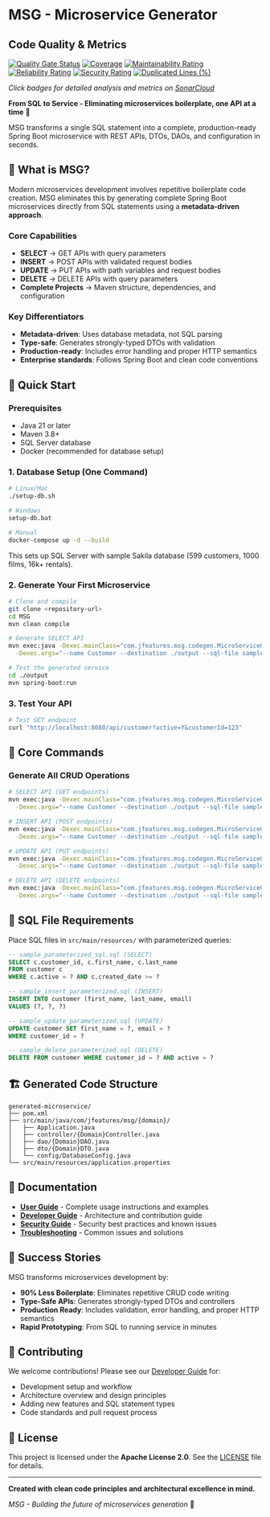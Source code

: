 # MSG - Microservice Generator

## Code Quality & Metrics

[![Quality Gate Status](https://sonarcloud.io/api/project_badges/measure?project=Vipin-Sharma_MSG&metric=alert_status)](https://sonarcloud.io/summary/new_code?id=Vipin-Sharma_MSG)
[![Coverage](https://sonarcloud.io/api/project_badges/measure?project=Vipin-Sharma_MSG&metric=coverage)](https://sonarcloud.io/component_measures/metric/coverage/list?id=Vipin-Sharma_MSG)
[![Maintainability Rating](https://sonarcloud.io/api/project_badges/measure?project=Vipin-Sharma_MSG&metric=sqale_rating)](https://sonarcloud.io/component_measures/metric/sqale_rating/list?id=Vipin-Sharma_MSG)
[![Reliability Rating](https://sonarcloud.io/api/project_badges/measure?project=Vipin-Sharma_MSG&metric=reliability_rating)](https://sonarcloud.io/component_measures/metric/reliability_rating/list?id=Vipin-Sharma_MSG)
[![Security Rating](https://sonarcloud.io/api/project_badges/measure?project=Vipin-Sharma_MSG&metric=security_rating)](https://sonarcloud.io/component_measures/metric/security_rating/list?id=Vipin-Sharma_MSG)
[![Duplicated Lines (%)](https://sonarcloud.io/api/project_badges/measure?project=Vipin-Sharma_MSG&metric=duplicated_lines_density)](https://sonarcloud.io/component_measures/metric/duplicated_lines_density/list?id=Vipin-Sharma_MSG)

*Click badges for detailed analysis and metrics on [SonarCloud](https://sonarcloud.io/project/overview?id=Vipin-Sharma_MSG)*

**From SQL to Service - Eliminating microservices boilerplate, one API at a time** 🚀

MSG transforms a single SQL statement into a complete, production-ready Spring Boot microservice with REST APIs, DTOs, DAOs, and configuration in seconds.

## 🎯 What is MSG?

Modern microservices development involves repetitive boilerplate code creation. MSG eliminates this by generating complete Spring Boot microservices directly from SQL statements using a **metadata-driven approach**.

### Core Capabilities
- **SELECT** → GET APIs with query parameters  
- **INSERT** → POST APIs with validated request bodies
- **UPDATE** → PUT APIs with path variables and request bodies
- **DELETE** → DELETE APIs with query parameters
- **Complete Projects** → Maven structure, dependencies, and configuration

### Key Differentiators
- **Metadata-driven**: Uses database metadata, not SQL parsing
- **Type-safe**: Generates strongly-typed DTOs with validation
- **Production-ready**: Includes error handling and proper HTTP semantics
- **Enterprise standards**: Follows Spring Boot and clean code conventions

## 🚀 Quick Start

### Prerequisites
- Java 21 or later
- Maven 3.8+
- SQL Server database
- Docker (recommended for database setup)

### 1. Database Setup (One Command)
```bash
# Linux/Mac
./setup-db.sh

# Windows  
setup-db.bat

# Manual
docker-compose up -d --build
```

This sets up SQL Server with sample Sakila database (599 customers, 1000 films, 16k+ rentals).

### 2. Generate Your First Microservice
```bash
# Clone and compile
git clone <repository-url>
cd MSG
mvn clean compile

# Generate SELECT API
mvn exec:java -Dexec.mainClass="com.jfeatures.msg.codegen.MicroServiceGenerator" \
  -Dexec.args="--name Customer --destination ./output --sql-file sample_parameterized_sql.sql"

# Test the generated service
cd ./output
mvn spring-boot:run
```

### 3. Test Your API
```bash
# Test GET endpoint
curl "http://localhost:8080/api/customer?active=Y&customerId=123"
```

## 🔧 Core Commands

### Generate All CRUD Operations
```bash
# SELECT API (GET endpoints)
mvn exec:java -Dexec.mainClass="com.jfeatures.msg.codegen.MicroServiceGenerator" \
  -Dexec.args="--name Customer --destination ./output --sql-file sample_parameterized_sql.sql"

# INSERT API (POST endpoints)  
mvn exec:java -Dexec.mainClass="com.jfeatures.msg.codegen.MicroServiceGenerator" \
  -Dexec.args="--name Customer --destination ./output --sql-file sample_insert_parameterized.sql"

# UPDATE API (PUT endpoints)
mvn exec:java -Dexec.mainClass="com.jfeatures.msg.codegen.MicroServiceGenerator" \
  -Dexec.args="--name Customer --destination ./output --sql-file sample_update_parameterized.sql"

# DELETE API (DELETE endpoints)
mvn exec:java -Dexec.mainClass="com.jfeatures.msg.codegen.MicroServiceGenerator" \
  -Dexec.args="--name Customer --destination ./output --sql-file sample_delete_parameterized.sql"
```

## 📁 SQL File Requirements

Place SQL files in `src/main/resources/` with parameterized queries:

```sql
-- sample_parameterized_sql.sql (SELECT)
SELECT c.customer_id, c.first_name, c.last_name 
FROM customer c 
WHERE c.active = ? AND c.created_date >= ?

-- sample_insert_parameterized.sql (INSERT)  
INSERT INTO customer (first_name, last_name, email) 
VALUES (?, ?, ?)

-- sample_update_parameterized.sql (UPDATE)
UPDATE customer SET first_name = ?, email = ? 
WHERE customer_id = ?

-- sample_delete_parameterized.sql (DELETE)
DELETE FROM customer WHERE customer_id = ? AND active = ?
```

## 🏗️ Generated Code Structure

```
generated-microservice/
├── pom.xml
├── src/main/java/com/jfeatures/msg/{domain}/
│   ├── Application.java
│   ├── controller/{Domain}Controller.java
│   ├── dao/{Domain}DAO.java  
│   ├── dto/{Domain}DTO.java
│   └── config/DatabaseConfig.java
└── src/main/resources/application.properties
```

## 📖 Documentation

- **[User Guide](docs/USER_GUIDE.md)** - Complete usage instructions and examples
- **[Developer Guide](docs/DEVELOPER_GUIDE.md)** - Architecture and contribution guide
- **[Security Guide](docs/SECURITY.md)** - Security best practices and known issues
- **[Troubleshooting](docs/TROUBLESHOOTING.md)** - Common issues and solutions

## 🎉 Success Stories

MSG transforms microservices development by:
- **90% Less Boilerplate**: Eliminates repetitive CRUD code writing
- **Type-Safe APIs**: Generates strongly-typed DTOs and controllers
- **Production Ready**: Includes validation, error handling, and proper HTTP semantics
- **Rapid Prototyping**: From SQL to running service in minutes


## 👥 Contributing

We welcome contributions! Please see our [Developer Guide](docs/DEVELOPER_GUIDE.md) for:
- Development setup and workflow
- Architecture overview and design principles  
- Adding new features and SQL statement types
- Code standards and pull request process

## 📝 License

This project is licensed under the **Apache License 2.0**. See the [LICENSE](LICENSE) file for details.

---

**Created with clean code principles and architectural excellence in mind.**

*MSG - Building the future of microservices generation* 🚀